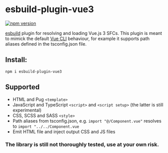 # esbuild-plugin-vue3

[![npm version](https://badge.fury.io/js/esbuild-plugin-vue3.svg)](https://badge.fury.io/js/esbuild-plugin-vue3)

[esbuild](https://esbuild.github.io/) plugin for resolving and loading Vue.js 3 SFCs.
This plugin is meant to mimick the default [Vue CLI](https://cli.vuejs.org/) behaviour, for example it supports path aliases defined in the tsconfig.json file.

## Install:

```
npm i esbuild-plugin-vue3
```

## Supported
* HTML and Pug `<template>`
* JavaScript and TypeScript `<script>` and `<script setup>` (the latter is still experimental)
* CSS, SCSS and SASS `<style>`
* Path aliases from tsconfig.json, e.g. `import "@/Component.vue"` resolves to `import "../../Component.vue`
* Emit HTML file and inject output CSS and JS files

### The library is still not thoroughly tested, use at your own risk.
